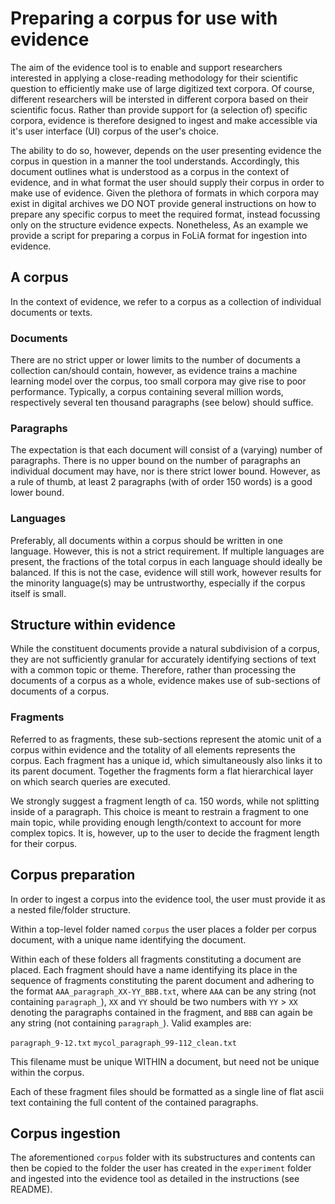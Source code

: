 # Preparing a corpus for use with evidence

The aim of the evidence tool is to enable and support researchers interested in
applying a close-reading methodology for their scientific question to efficiently
make use of large digitized text corpora. Of course, different researchers will
be intersted in different corpora based on their scientific focus. Rather than
provide support for (a selection of) specific corpora, evidence is therefore designed
to ingest and make accessible via it's user interface (UI) corpus of the user's choice.

The ability to do so, however, depends on the user presenting evidence the corpus in
question in a manner the tool understands. Accordingly, this document outlines what is
understood as a corpus in the context of evidence, and in what format the user should
supply their corpus in order to make use of evidence. Given the plethora of formats in
which corpora may exist in digital archives we DO NOT provide general instructions on
how to prepare any specific corpus to meet the required format, instead focussing only on
the structure evidence expects. Nonetheless, As an example we provide a script for
preparing a corpus in FoLiA format for ingestion into evidence.

## A corpus

In the context of evidence, we refer to a corpus as a collection of individual documents
or texts.

### Documents
There are no strict upper or lower limits to the number of documents a collection
can/should contain, however, as evidence trains a machine learning model over the corpus,
too small corpora may give rise to poor performance. Typically, a corpus containing several
million words, respectively several ten thousand paragraphs (see below) should suffice.

### Paragraphs
The expectation is that each document will consist of a (varying) number of paragraphs.
There is no upper bound on the number of paragraphs an individual document may have, nor is there
strict lower bound. However, as a rule of thumb, at least 2 paragraphs (with of order 150 words) is
a good lower bound.

### Languages
Preferably, all documents within a corpus should be written in one language. However, this is
not a strict requirement. If multiple languages are present, the fractions of the total corpus in
each language should ideally be balanced. If this is not the case, evidence will still work,
however results for the minority language(s) may be untrustworthy, especially if the corpus itself
is small.

## Structure within evidence

While the constituent documents provide a natural subdivision of a corpus, they are not sufficiently
granular for accurately identifying sections of text with a common topic or theme. Therefore, rather
than processing the documents of a corpus as a whole, evidence makes use of sub-sections of
documents of a corpus.

### Fragments
Referred to as fragments, these sub-sections represent the atomic unit of a corpus within evidence and
the totality of all elements represents the corpus. Each fragment has a unique id, which simultaneously also links it to its parent document. Together the fragments form a flat hierarchical layer on
which search queries are executed.

We strongly suggest a fragment length of ca. 150 words, while not splitting inside of a paragraph. This choice
is meant to restrain a fragment to one main topic, while providing enough length/context to account for more
complex topics. It is, however, up to the user to decide the fragment length for their corpus.


## Corpus preparation

In order to ingest a corpus into the evidence tool, the user must provide it as a nested file/folder structure.

Within a top-level folder named `corpus` the user places a folder per corpus document, with a unique name
identifying the document.

Within each of these folders all fragments constituting a document are placed. Each
fragment should have a name identifying its place in the sequence of fragments constituting the parent document
and adhering to the format `AAA_paragraph_XX-YY_BBB.txt`, where
`AAA` can be any string (not containing `paragraph_`), `XX` and `YY` should be two numbers
with `YY` > `XX` denoting the paragraphs contained in the fragment, and `BBB` can again be any string
(not containing `paragraph_`). Valid examples are:

`paragraph_9-12.txt`
`mycol_paragraph_99-112_clean.txt`

This filename must be unique WITHIN a document, but need not be unique within the corpus.

Each of these fragment files should be formatted as a single line of flat ascii text
containing the full content of the contained paragraphs.

## Corpus ingestion
The aforementioned `corpus` folder with its substructures and contents can then be copied to the folder the
user has created in the `experiment` folder and ingested into the evidence tool as detailed in the instructions
(see README).
